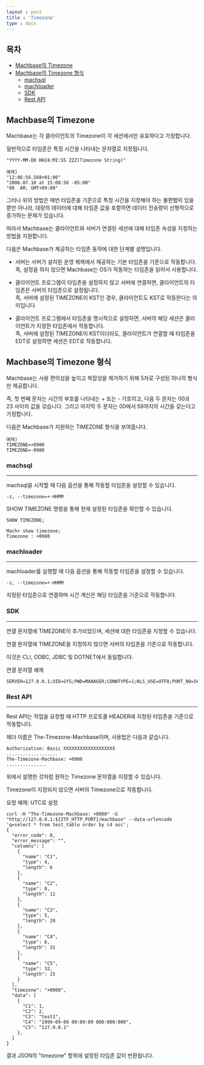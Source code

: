 ```yaml
---
layout : post
title : 'Timezone'
type : docs
---
```


## 목차

* [Machbase의 Timezone](#machbase의-timezone)
* [Machbase의 Timezone 형식](#machbase의-timezone-형식)
    * [machsql](#machsql)
    * [machloader](#machloader)
    * [SDK](#sdk)
    * [Rest API](#rest-api)

## Machbase의 Timezone

Machbase는 각 클라이언트의 Timezone이 각 세션에서만 유효하다고 가정합니다.

일반적으로 타임존은 특정 시간을 나타내는 문자열로 지정됩니다.

```
"YYYY-MM-DD HH24:MI:SS ZZZ(Timezone String)"

예제)
"12:06:56.568+01:00"
"2006.07.10 at 15:08:56 -05:00"
"09  AM, GMT+09:00"
```

그러나 위의 방법은 매번 타임존을 기준으로 특정 시간을 지정해야 하는 불편함이 있을 뿐만 아니라, 대량의 데이터에 대해 타임존 값을 포함하면 데이터 전송량이 선형적으로 증가하는 문제가 있습니다.

따라서 Machbase는 클라이언트와 서버가 연결된 세션에 대해 타임존 속성을 지정하는 방법을 지원합니다.

다음은 Machbase가 제공하는 타임존 동작에 대한 단계별 설명입니다.

* 서버는 서버가 설치된 운영 체제에서 제공하는 기본 타임존을 기준으로 작동합니다.<br>
    즉, 설정을 하지 않으면 Machbase는 OS가 작동하는 타임존을 읽어서 사용합니다.

* 클라이언트 프로그램이 타임존을 설정하지 않고 서버에 연결하면, 클라이언트의 타임존은 서버의 타임존으로 설정됩니다.<br>
    즉, 서버에 설정된 TIMEZONE이 KST인 경우, 클라이언트도 KST로 작동한다는 의미입니다.

* 클라이언트 프로그램에서 타임존을 명시적으로 설정하면, 서버의 해당 세션은 클라이언트가 지정한 타임존에서 작동합니다.<br>
    즉, 서버에 설정된 TIMEZONE이 KST이더라도, 클라이언트가 연결할 때 타임존을 EDT로 설정하면 세션은 EDT로 작동합니다.

## Machbase의 Timezone 형식

Machbase는 사용 편의성을 높이고 복잡성을 제거하기 위해 5자로 구성된 하나의 형식만 제공합니다.

즉, 첫 번째 문자는 시간의 부호를 나타내는 + 또는 - 기호이고, 다음 두 문자는 00과 23 사이의 값을 갖습니다. 그리고 마지막 두 문자는 00에서 59까지의 시간을 갖는다고 가정합니다.

다음은 Machbase가 지원하는 TIMEZONE 형식을 보여줍니다.

```
예제)
TIMEZONE=+0900
TIMEZONE=-0900
```

### machsql
---

machsql을 시작할 때 다음 옵션을 통해 작동할 타임존을 설정할 수 있습니다.

```
-z, --timezone=+-HHMM
```

SHOW TIMEZONE 명령을 통해 현재 설정된 타임존을 확인할 수 있습니다.

```
SHOW TIMEZONE;

Mach> show timezone;
Timezone : +0900
```

### machloader
---

machloader를 실행할 때 다음 옵션을 통해 작동할 타임존을 설정할 수 있습니다.

```
-z, --timezone=+-HHMM
```

지정된 타임존으로 연결하며 시간 계산은 해당 타임존을 기준으로 작동합니다.

### SDK
---

연결 문자열에 TIMEZONE이 추가되었으며, 세션에 대한 타임존을 지정할 수 있습니다.

연결 문자열에 TIMEZONE을 지정하지 않으면 서버의 타임존을 기준으로 작동합니다.

이것은 CLI, ODBC, JDBC 및 DOTNET에서 동일합니다.

연결 문자열 예제

```
SERVER=127.0.0.1;UID=SYS;PWD=MANAGER;CONNTYPE=1;NLS_USE=UTF8;PORT_NO=5656;TIMEZONE=+0300
```

### Rest API
---

Rest API는 작업을 요청할 때 HTTP 프로토콜 HEADER에 지정된 타임존을 기준으로 작동합니다.

헤더 이름은 The-Timezone-Machbase이며, 사용법은 다음과 같습니다.

```
Authorization: Basic XXXXXXXXXXXXXXXXXXX
...................
The-Timezone-Machbase: +0900
...............
```

위에서 설명한 것처럼 원하는 Timezone 문자열을 지정할 수 있습니다.

Timezone이 지정되지 않으면 서버의 Timezone으로 작동합니다.

요청 예제: UTC로 설정

```
curl -H "The-Timezone-Machbase: +0000" -G "http://127.0.0.1:${ITF_HTTP_PORT}/machbase" --data-urlencode 'q=select * from test_table order by c4 asc';
{
  "error_code": 0,
  "error_message": "",
  "columns": [
    {
      "name": "C1",
      "type": 4,
      "length": 6
    },
    {
      "name": "C2",
      "type": 8,
      "length": 11
    },
    {
      "name": "C3",
      "type": 5,
      "length": 20
    },
    {
      "name": "C4",
      "type": 6,
      "length": 31
    },
    {
      "name": "C5",
      "type": 32,
      "length": 15
    }
  ],
  "timezone": "+0000",
  "data": [
    {
      "C1": 1,
      "C2": 2,
      "C3": "test1",
      "C4": "1999-09-09 00:09:09 000:000:000",
      "C5": "127.0.0.1"
    },
  ]
}
```

결과 JSON의 "timezone" 항목에 설정된 타임존 값이 반환됩니다.
